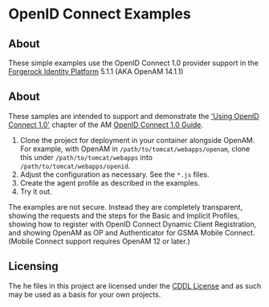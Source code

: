 <!-- 
The contents of this file are subject to the terms of the Common Development and
Distribution License (the License). You may not use this file except in 
compliance with the License.

You can obtain a copy of the License at legal/CDDLv1.0.txt. See the License for 
the specific language governing permission and limitations under the License.
When distributing Covered Software, include this CDDL Header Notice in each file
and include the License file at legal/CDDLv1.0.txt. If applicable, add the 
following below the CDDL Header, with the fields enclosed by brackets [] 
replaced by your own identifying information: 
"Portions copyright [year] [name of copyright owner]".

Copyright 2013-2017 ForgeRock AS.
-->
# OpenID Connect Examples


## About

These simple examples use the OpenID Connect 1.0 provider support in
the [Forgerock Identity Platform](https://www.forgerock.com/platform/) 5.1.1 (AKA OpenAM 14.1.1)

## About 

These samples are intended to support and demonstrate the ['Using OpenID Connect 1.0'](https://backstage.forgerock.com/docs/am/5.1/oidc1-guide/#chap-oidc1-usage) chapter of the AM [OpenID Connect 1.0 Guide](https://backstage.forgerock.com/docs/am/5.1/oidc1-guide/). 

1.   Clone the project for deployment in your container alongside OpenAM.
     For example, with OpenAM in `/path/to/tomcat/webapps/openam`,
     clone this under `/path/to/tomcat/webapps`
     into `/path/to/tomcat/webapps/openid`.
2.   Adjust the configuration as necessary.
     See the `*.js` files.
3.   Create the agent profile as described in the examples.
4.   Try it out.

The examples are not secure. Instead they are completely transparent,
showing the requests and the steps for the Basic and Implicit Profiles,
showing how to register with OpenID Connect Dynamic Client Registration,
and showing OpenAM as OP and Authenticator for GSMA Mobile Connect.
(Mobile Connect support requires OpenAM 12 or later.)

## Licensing

The he files in this project are licensed under the [CDDL License](https://forum.forgerock.com/cddlv1-0/) and as such may be used as a basis for your own projects.

